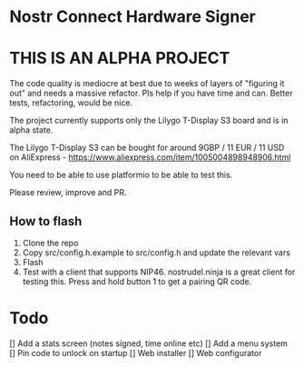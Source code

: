 # Nostr Connect Hardware Signer

# THIS IS AN ALPHA PROJECT

The code quality is mediocre at best due to weeks of layers of "figuring it out" and needs a massive refactor. Pls help if you have time and can. Better tests, refactoring, would be nice.


The project currently supports only the Lilygo T-Display S3 board and is in alpha state.

The Lilygo T-Display S3 can be bought for around 9GBP / 11 EUR / 11 USD on AliExpress - https://www.aliexpress.com/item/1005004898948906.html

You need to be able to use platformio to be able to test this.

Please review, improve and PR.

## How to flash

1. Clone the repo
1. Copy src/config.h.example to src/config.h and update the relevant vars
1. Flash
1. Test with a client that supports NIP46. nostrudel.ninja is a great client for testing this. Press and hold button 1 to get a pairing QR code.


# Todo

[] Add a stats screen (notes signed, time online etc)
[] Add a menu system
[] Pin code to unlock on startup
[] Web installer
[] Web configurator
